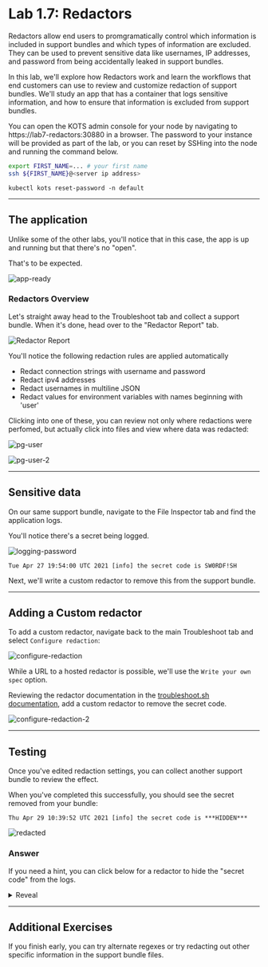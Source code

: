 Lab 1.7: Redactors
=========================================

Redactors allow end users to promgramatically control which information is included in support bundles and which types of information are excluded.
They can be used to prevent sensitive data like usernames, IP addresses, and password from being accidentally leaked in support bundles.

In this lab, we'll explore how Redactors work and learn the workflows that end customers can use to review and customize redaction of support bundles.
We'll study an app that has a container that logs sensitive information, and how to ensure that information is excluded from support bundles.

You can open the KOTS admin console for your node by navigating to https://lab7-redactors:30880 in a browser. The password to your instance will be provided as part of the lab, or you can reset by SSHing into the node and running the command below. 

```bash
export FIRST_NAME=... # your first name
ssh ${FIRST_NAME}@<server ip address>
```

```shell
kubectl kots reset-password -n default
```

***
## The application
Unlike some of the other labs, you'll notice that in this case, the app is up and running but that there's no "open".

That's to be expected.

![app-ready](./img/app-ready.png)


### Redactors Overview

Let's straight away head to the Troubleshoot tab and collect a support bundle.
When it's done, head over to the "Redactor Report" tab.

![Redactor Report](./img/redactor-report.png)

You'll notice the following redaction rules are applied automatically

* Redact connection strings with username and password
* Redact ipv4 addresses
* Redact usernames in multiline JSON
* Redact values for environment variables with names beginning with 'user'

Clicking into one of these, you can review not only where redactions were perfomed, but actually click into files
and view where data was redacted:

![pg-user](./img/pg-user.png)

![pg-user-2](./img/pg-user-2.png)

***
## Sensitive data

On our same support bundle, navigate to the File Inspector tab and find the application logs.

You'll notice there's a secret being logged.

![logging-password](./img/logging-password.png)

```shell
Tue Apr 27 19:54:00 UTC 2021 [info] the secret code is SW0RDF!SH
```

Next, we'll write a custom redactor to remove this from the support bundle.

***
## Adding a Custom redactor

To add a custom redactor, navigate back to the main Troubleshoot tab and select `Configure redaction`:

![configure-redaction](./img/configure-redaction.png)

While a URL to a hosted redactor is possible, we'll use the `Write your own spec` option.

Reviewing the redactor documentation in the [troubleshoot.sh documentation](https://troubleshoot.sh/docs/redact/redactors/),
add a custom redactor to remove the secret code.

![configure-redaction-2](./img/configure-redaction-2.png)

***
## Testing

Once you've edited redaction settings, you can collect another support bundle to review the effect.

When you've completed this successfully, you should see the secret removed from your bundle:

```text
Thu Apr 29 10:39:52 UTC 2021 [info] the secret code is ***HIDDEN***
```

![redacted](./img/redacted.png)

### Answer

If you need a hint, you can click below for a redactor to hide the "secret code" from the logs.

<details>
    <summary>Reveal</summary>

```yaml
kind: Redactor
apiVersion: troubleshoot.sh/v1beta2
metadata:
  name: kotsadm-redact
spec:
  redactors:
    - name: hide-secret-code
      removals:
        regex:
          - redactor: (the secret code is )(?P<mask>.*)
```
</details>

***
## Additional Exercises

If you finish early, you can try alternate regexes or try redacting out other specific information in the support bundle files.

